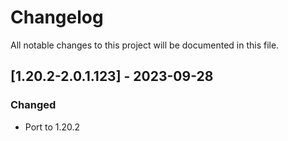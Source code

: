 # Changelog
All notable changes to this project will be documented in this file.

## [1.20.2-2.0.1.123] - 2023-09-28
### Changed
 - Port to 1.20.2